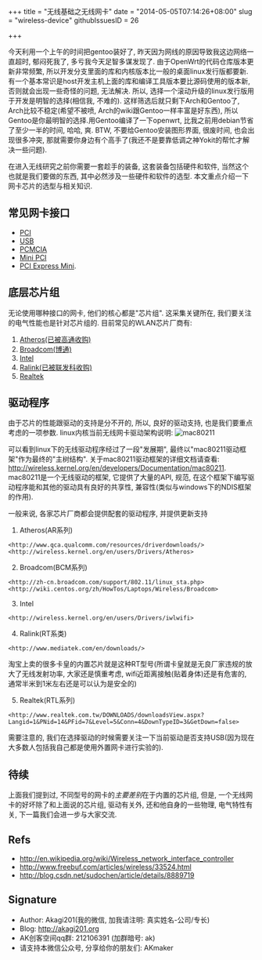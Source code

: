+++
title = "无线基础之无线网卡"
date = "2014-05-05T07:14:26+08:00"
slug = "wireless-device"
githubIssuesID = 26

+++

今天利用一个上午的时间把gentoo装好了, 昨天因为网线的原因导致我这边网络一直超时, 郁闷死我了, 多亏我今天足智多谋发现了. 由于OpenWrt的代码仓库版本更新非常频繁, 所以开发分支里面的库和内核版本比一般的桌面linux发行版都要新. 有一个基本常识是host开发主机上面的库和编译工具版本要比源码使用的版本新, 否则就会出现一些奇怪的问题, 无法解决. 所以, 选择一个滚动升级的linux发行版用于开发是明智的选择(相信我, 不难的). 这样筛选后就只剩下Arch和Gentoo了, Arch比较不稳定(希望不被喷, Arch的wiki跟Gentoo一样丰富是好东西), 所以Gentoo是你最明智的选择.用Gentoo编译了一下openwrt, 比我之前用debian节省了至少一半的时间, 哈哈, 爽. BTW, 不要给Gentoo安装图形界面, 很废时间, 也会出现很多冲突, 那就需要你身边有个高手了(我还不是要靠低调之神Yokit的帮忙才解决一些问题).

在进入无线研究之前你需要一套趁手的装备, 这套装备包括硬件和软件, 当然这个也就是我们要做的东西, 其中必然涉及一些硬件和软件的选型. 本文重点介绍一下网卡芯片的选型与相关知识.

## 常见网卡接口

* [PCI](http://en.wikipedia.org/wiki/Peripheral_Component_Interconnect)
* [USB](http://en.wikipedia.org/wiki/USB)
* [PCMCIA](http://en.wikipedia.org/wiki/PC_card)
* [Mini PCI](http://en.wikipedia.org/wiki/Mini_PCI#Mini_PCI)
* [PCI Express Mini](http://en.wikipedia.org/wiki/PCI_Express_Mini_Card#PCI_Express_Mini_Card).

## 底层芯片组

无论使用哪种接口的网卡, 他们的核心都是"芯片组". 这采集关键所在, 我们要关注的电气性能也是针对芯片组的. 目前常见的WLAN芯片厂商有:

1. [Atheros(已被高通收购)](https://wikidevi.com/wiki/Atheros)
2. [Broadcom(博通)](http://zh-cn.broadcom.com/)
3. [Intel](http://www.intel.com/content/www/us/en/wireless-network/wireless-products.html)
4. [Ralink(已被联发科收购)](http://www.ralinktech.com/en/)
5. [Realtek](http://www.realtek.com.tw/)

## 驱动程序

由于芯片的性能跟驱动的支持是分不开的, 所以, 良好的驱动支持, 也是我们要重点考虑的一项参数.
linux内核当前无线网卡驱动架构说明:
![mac80211](http://akagi201.qiniudn.com/mac80211.bmp)

可以看到linux下的无线驱动程序经过了一段"发展期", 最终以"mac80211驱动框架"作为最终的"主树结构".
关于mac80211驱动框架的详细文档请查看: <http://wireless.kernel.org/en/developers/Documentation/mac80211>.
mac80211是一个无线驱动的框架, 它提供了大量的API, 规范, 在这个框架下编写驱动程序能和其他的驱动具有良好的共享性, 兼容性(类似与windows下的NDIS框架的作用).

一般来说, 各家芯片厂商都会提供配套的驱动程序, 并提供更新支持
1. Atheros(AR系列)

```
<http://www.qca.qualcomm.com/resources/driverdownloads/>
<http://wireless.kernel.org/en/users/Drivers/Atheros>
```

2. Broadcom(BCM系列)

```
<http://zh-cn.broadcom.com/support/802.11/linux_sta.php>
<http://wiki.centos.org/zh/HowTos/Laptops/Wireless/Broadcom>
```

3. Intel

```
<http://wireless.kernel.org/en/users/Drivers/iwlwifi>
```

4. Ralink(RT系类)

```
<http://www.mediatek.com/en/downloads/>
```

淘宝上卖的很多卡皇的内置芯片就是这种RT型号(所谓卡皇就是无良厂家违规的放大了无线发射功率, 大家还是慎重考虑, wifi近距离接触(贴着身体)还是有危害的, 通常半米到1米左右还是可以认为是安全的)

5. Realtek(RTL系列)

```
<http://www.realtek.com.tw/DOWNLOADS/downloadsView.aspx?Langid=1&PNid=14&PFid=7&Level=5&Conn=4&DownTypeID=3&GetDown=false>
```

需要注意的, 我们在选择驱动的时候需要关注一下当前驱动是否支持USB(因为现在大多数人包括我自己都是使用外置网卡进行实验的).

## 待续

上面我们提到过, 不同型号的网卡的*主要差别*在于内置的芯片组, 但是, 一个无线网卡的好坏除了和上面说的芯片组, 驱动有关外, 还和他自身的一些物理, 电气特性有关, 下一篇我们会进一步与大家交流.

## Refs
* <http://en.wikipedia.org/wiki/Wireless_network_interface_controller>
* <http://www.freebuf.com/articles/wireless/33524.html>
* <http://blog.csdn.net/sudochen/article/details/8889719>

## Signature
* Author: Akagi201(我的微信, 加我请注明: 真实姓名-公司/专长)
* Blog: http://akagi201.org
* AK创客空间qq群: 212106391 (加群暗号: ak)
* 请支持本微信公众号, 分享给你的朋友们: AKmaker